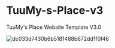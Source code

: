 # TuuMy-s-Place-v3

TuuMy's Place Website Template V3.0

![dc033d7430b6b5181488b672dd1f0f46](https://user-images.githubusercontent.com/76621260/132223034-e23728d1-5f3b-4204-84bd-d34bcb106971.png)
